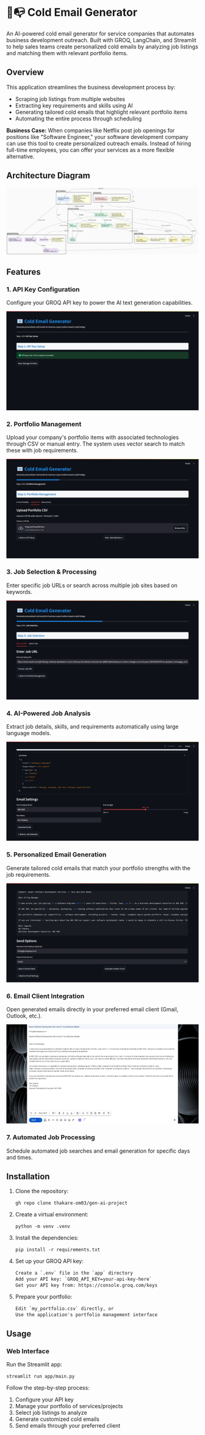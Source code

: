 # 🥶📭 Cold Email Generator

An AI-powered cold email generator for service companies that automates business development outreach. Built with GROQ, LangChain, and Streamlit to help sales teams create personalized cold emails by analyzing job listings and matching them with relevant portfolio items.

## Overview

This application streamlines the business development process by:

- Scraping job listings from multiple websites
- Extracting key requirements and skills using AI
- Generating tailored cold emails that highlight relevant portfolio items
- Automating the entire process through scheduling

**Business Case:**
When companies like Netflix post job openings for positions like "Software Engineer," your software development company can use this tool to create personalized outreach emails. Instead of hiring full-time employees, you can offer your services as a more flexible alternative.

## Architecture Diagram

![Architecture Diagram](output/architecture.png)

## Features

### 1. API Key Configuration

Configure your GROQ API key to power the AI text generation capabilities.

![API Key Setup](output/api_prompt.jpeg)

### 2. Portfolio Management

Upload your company's portfolio items with associated technologies through CSV or manual entry. The system uses vector search to match these with job requirements.

![Portfolio Management](output/upload_portfolio.jpeg)

### 3. Job Selection & Processing

Enter specific job URLs or search across multiple job sites based on keywords.

![Job Selection](output/enter_job.jpeg)

### 4. AI-Powered Job Analysis

Extract job details, skills, and requirements automatically using large language models.

![Job Analysis](output/jd_extract.jpeg)

### 5. Personalized Email Generation

Generate tailored cold emails that match your portfolio strengths with the job requirements.

![Email Generation](output/generate_email.jpeg)

### 6. Email Client Integration

Open generated emails directly in your preferred email client (Gmail, Outlook, etc.).

![Email Client Redirection](output/redirect_email.jpeg)

### 7. Automated Job Processing

Schedule automated job searches and email generation for specific days and times.

## Installation

1. Clone the repository:

   ```commandline
   gh repo clone thakare-om03/gen-ai-project
   ```

2. Create a virtual environment:
   ```commanline
   python -m venv .venv
   ```
3. Install the dependencies:

   ```commandline
   pip install -r requirements.txt
   ```
4. Set up your GROQ API key:
   ```commandline
   Create a `.env` file in the `app` directory
   Add your API key: `GROQ_API_KEY=your-api-key-here`
   Get your API key from: https://console.groq.com/keys
   ```

5. Prepare your portfolio:
   ```commandline
   Edit `my_portfolio.csv` directly, or
   Use the application's portfolio management interface
   ```

## Usage

### Web Interface

   Run the Streamlit app:

   ```commandline
   streamlit run app/main.py
   ```

   Follow the step-by-step process:
   1. Configure your API key
   2. Manage your portfolio of services/projects
   3. Select job listings to analyze
   4. Generate customized cold emails
   5. Send emails through your preferred client